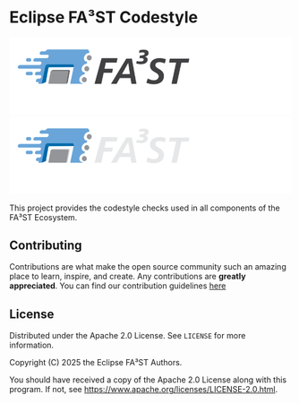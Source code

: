 # Eclipse FA³ST Codestyle

![FA³ST Logo Light](./docs/images/fa3st-positive.svg/#gh-light-mode-only "FA³ST Service Logo")
![FA³ST Logo Dark](./docs/images/fa3st-negative.svg/#gh-dark-mode-only "FA³ST Service Logo")

This project provides the codestyle checks used in all components of the FA³ST Ecosystem.

## Contributing

Contributions are what make the open source community such an amazing place to learn, inspire, and create. Any contributions are **greatly appreciated**.
You can find our contribution guidelines [here](.github/CONTRIBUTING.md)

## License

Distributed under the Apache 2.0 License. See `LICENSE` for more information.

Copyright (C) 2025 the Eclipse FA³ST Authors.

You should have received a copy of the Apache 2.0 License along with this program. If not, see https://www.apache.org/licenses/LICENSE-2.0.html.
